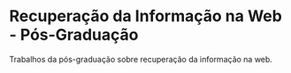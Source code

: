# Recuperação da Informação na Web - Pós-Graduação  

Trabalhos da pós-graduação sobre recuperação da informação na web.
